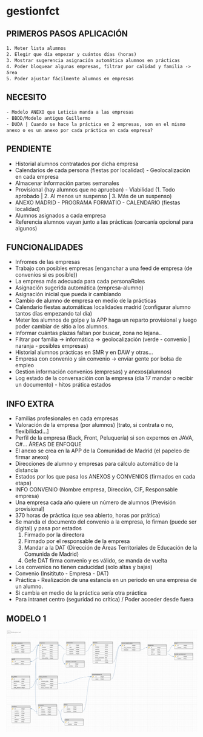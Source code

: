 # gestionfct

PRIMEROS PASOS APLICACIÓN
-----------------
	1. Meter lista alumnos
	2. Elegir que día empezar y cuántos días (horas)
	3. Mostrar sugerencia asignación automática alumnos en prácticas
	4. Poder bloquear algunas empresas, filtrar por calidad y familia -> área
	5. Poder ajustar fácilmente alumnos en empresas


NECESITO
---------
	- Modelo ANEXO que Leticia manda a las empresas
	- BBDD/Modelo antiguo Guillermo
	- DUDA | Cuando se hace la práctica en 2 empresas, son en el mismo anexo o es un anexo por cada práctica en cada empresa?


PENDIENTE
-----------
- Historial alumnos contratados por dicha empresa
- Calendarios de cada persona (fiestas por localidad) - Geolocalización en cada empresa
- Almacenar información partes semanales
- Provisional (hay alumnos que no aprueban) - Viabilidad (1. Todo aprobado | 2. Al menos un suspenso | 3. Más de un suspenso)
- ANEXO MADRID - PROGRAMA FORMATIO - CALENDARIO (fiestas localidad)
- Alumnos asignados a cada empresa
- Referencia alumnos vayan junto a las prácticas (cercanía opcional para algunos)


FUNCIONALIDADES
------------------
- Infromes de las empresas
- Trabajo con posibles empresas [enganchar a una feed de empresa (de convenios si es posible))
- La empresa más adecuada para cada personaRoles
- Asignación sugerida automática (empresa-alumno)
- Asignación inicial que pueda ir cambiando
- Cambio de alumno de empresa en medio de la prácticas
- Calendario fiestas automáticas localidades madrid (configurar alumno tantos días empezando tal día)
- Meter los alumnos de golpe y la APP haga un reparto provisional y luego poder cambiar de sitio a los alumnos.
- Informar cuántas plazas faltan por buscar, zona no lejana..
- Filtrar por familia -> informática -> geolocalización (verde - convenio | naranja - posibles empresas)
- Historial alumnos prácticas en SMR y en DAW y otras...
- Empresa con convenio y sin convenio -> enviar gente por bolsa de empleo
- Gestion información convenios (empresas) y anexos(alumnos)
- Log estado de la conversacióin con la empresa (día 17 mandar o recibir un documento) - hitos prática estados


INFO EXTRA
----------
- Familias profesionales en cada empresas
- Valoración de la empresa (por alumnos) [trato, si contrata o no, flexibilidad...]
- Perfil de la empresa (Back, Front, Peluquería) si son expernos en JAVA, C#... ÁREAS DE ENFOQUE
- El anexo se crea en la APP de la Comunidad de Madrid (el papeleo de firmar anexo)
- Direcciones de alumno y empresas para cálculo automático de la distancia
- Estados por los que pasa los ANEXOS y CONVENIOS (firmados en cada etapa)
- INFO CONVENIO (Nombre empresa, Dirección, CIF, Responsable empresa)
- Una empresa cada año quiere un número de alumnos (Previsión provisional)
- 370 horas de práctica (que sea abierto, horas por prática)
- Se manda el documento del convenio a la empresa, lo firman (puede ser digital) y pasa por estados
	1. Firmado por la directora
	2. Firmado por el responsable de la empresa
	3. Mandar a la DAT (Dirección de Áreas Territoriales de Educación de la Comunida de Madrid)
	4. Gefe DAT firma convenio y es válido, se manda de vuelta
- Los convenios no tienen caducidad (solo altas y bajas)
- Convenio (Insitituto - Empresa - DAT)
- Práctica - Realización de una estancia en un periodo en una empresa de un alumno.
- Si cambia en medio de la práctica sería otra práctica
- Para intranet centro (seguridad no crítica) / Poder acceder desde fuera

MODELO 1
-------
![Modelo1](https://github.com/DaniS1448/gestionfct/blob/master/modelo1.png)
